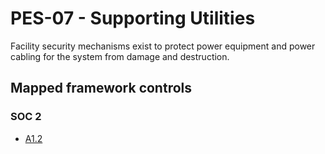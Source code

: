 # PES-07 - Supporting Utilities
Facility security mechanisms exist to protect power equipment and power cabling for the system from damage and destruction. 
## Mapped framework controls
### SOC 2
- [A1.2](../soc2/a12.md)